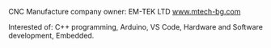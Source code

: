 CNC Manufacture company owner: EM-TEK LTD
www.mtech-bg.com

Interested of: C++ programming, Arduino, VS Code, Hardware and Software development, Embedded.
